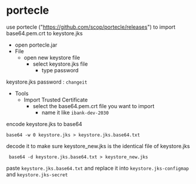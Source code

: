 # portecle



use portecle ("https://github.com/scop/portecle/releases") to import base64.pem.crt to keystore.jks

* open portecle.jar
* File
  * open new keystore file 
    * select keystore.jks file
      * type password

keystore.jks password : ```changeit```

* Tools
  * Import Trusted Certificate
    * select the base64.pem.crt file you want to import
      * name it like ```ibank-dev-2030```



encode keystore.jks to base64
```
base64 -w 0 keystore.jks > keystore.jks.base64.txt
```

decode it to make sure keystore_new.jks is the identical file of keystore.jks
```
 base64 -d keystore.jks.base64.txt > keystore_new.jks
```

paste ```keystore.jks.base64.txt``` and replace it into ```keystore.jks-configmap``` and ```keystore.jks-secret```












